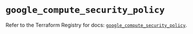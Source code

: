 # `google_compute_security_policy`

Refer to the Terraform Registry for docs: [`google_compute_security_policy`](https://registry.terraform.io/providers/hashicorp/google/5.30.0/docs/resources/compute_security_policy).
